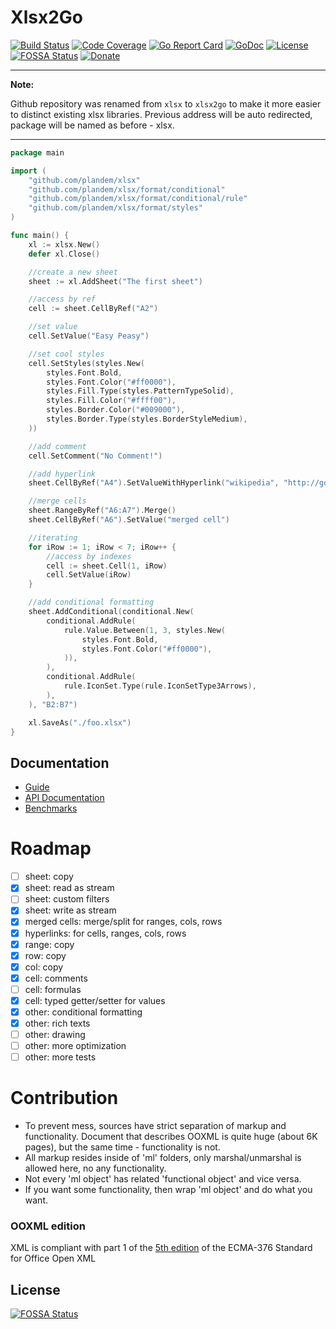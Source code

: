# Xlsx2Go
[![Build Status](https://travis-ci.org/plandem/xlsx2go.svg?branch=master)](https://travis-ci.org/plandem/xlsx2go)
[![Code Coverage](https://codecov.io/gh/plandem/xlsx2go/branch/master/graph/badge.svg)](https://codecov.io/gh/plandem/xlsx2go) 
[![Go Report Card](https://goreportcard.com/badge/github.com/plandem/xlsx2go)](https://goreportcard.com/report/github.com/plandem/xlsx2go)
[![GoDoc](https://godoc.org/github.com/plandem/xlsx2go?status.svg)](https://godoc.org/github.com/plandem/xlsx2go)
[![License](http://img.shields.io/badge/license-MIT-red.svg?style=flat)](https://raw.githubusercontent.com/plandem/xlsx2go/master/LICENSE) 
[![FOSSA Status](https://app.fossa.io/api/projects/git%2Bgithub.com%2Fplandem%2Fxlsx.svg?type=shield)](https://app.fossa.io/projects/git%2Bgithub.com%2Fplandem%2Fxlsx?ref=badge_shield)
[![Donate](https://img.shields.io/badge/Donate-PayPal-green.svg)](https://www.paypal.me/gayvoronsky)

***
**Note:** 

Github repository was renamed from `xlsx` to `xlsx2go` to make it more easier to distinct existing xlsx libraries. Previous address will be auto redirected, package will be named as before - xlsx.   
***

```go
package main

import (
	"github.com/plandem/xlsx"
	"github.com/plandem/xlsx/format/conditional"
	"github.com/plandem/xlsx/format/conditional/rule"
	"github.com/plandem/xlsx/format/styles"
)

func main() {
	xl := xlsx.New()
	defer xl.Close()

	//create a new sheet
	sheet := xl.AddSheet("The first sheet")

	//access by ref
	cell := sheet.CellByRef("A2")

	//set value
	cell.SetValue("Easy Peasy")

	//set cool styles
	cell.SetStyles(styles.New(
		styles.Font.Bold,
		styles.Font.Color("#ff0000"),
		styles.Fill.Type(styles.PatternTypeSolid),
		styles.Fill.Color("#ffff00"),
		styles.Border.Color("#009000"),
		styles.Border.Type(styles.BorderStyleMedium),
	))

	//add comment
	cell.SetComment("No Comment!")

	//add hyperlink
	sheet.CellByRef("A4").SetValueWithHyperlink("wikipedia", "http://google.com")

	//merge cells
	sheet.RangeByRef("A6:A7").Merge()
	sheet.CellByRef("A6").SetValue("merged cell")

	//iterating
	for iRow := 1; iRow < 7; iRow++ {
		//access by indexes
		cell := sheet.Cell(1, iRow)
		cell.SetValue(iRow)
	}

	//add conditional formatting
	sheet.AddConditional(conditional.New(
		conditional.AddRule(
			rule.Value.Between(1, 3, styles.New(
				styles.Font.Bold,
				styles.Font.Color("#ff0000"),
			)),
		),
		conditional.AddRule(
			rule.IconSet.Type(rule.IconSetType3Arrows),
		),
	), "B2:B7")

	xl.SaveAs("./foo.xlsx")
}
```

## Documentation
* [Guide](https://plandem.github.io/xlsx2go/)
* [API Documentation](https://godoc.org/github.com/plandem/xlsx)
* [Benchmarks](https://github.com/plandem/xlsx-benchmarks)

# Roadmap
- [ ] sheet: copy
- [x] sheet: read as stream
- [ ] sheet: custom filters
- [x] sheet: write as stream
- [x] merged cells: merge/split for ranges, cols, rows
- [x] hyperlinks: for cells, ranges, cols, rows
- [x] range: copy
- [x] row: copy
- [x] col: copy
- [x] cell: comments
- [ ] cell: formulas
- [x] cell: typed getter/setter for values
- [x] other: conditional formatting
- [x] other: rich texts
- [ ] other: drawing
- [ ] other: more optimization
- [ ] other: more tests

# Contribution 
- To prevent mess, sources have strict separation of markup and functionality. Document that describes OOXML is quite huge (about 6K pages), but the same time - functionality is not.
- All markup resides inside of 'ml' folders, only marshal/unmarshal is allowed here, no any functionality.
- Not every 'ml object' has related 'functional object' and vice versa.
- If you want some functionality, then wrap 'ml object' and do what you want.

### OOXML edition
XML is compliant with part 1 of the [5th edition](http://www.ecma-international.org/publications/standards/Ecma-376.htm) of the ECMA-376 Standard for Office Open XML

## License
[![FOSSA Status](https://app.fossa.io/api/projects/git%2Bgithub.com%2Fplandem%2Fxlsx.svg?type=large)](https://app.fossa.io/projects/git%2Bgithub.com%2Fplandem%2Fxlsx?ref=badge_large)
